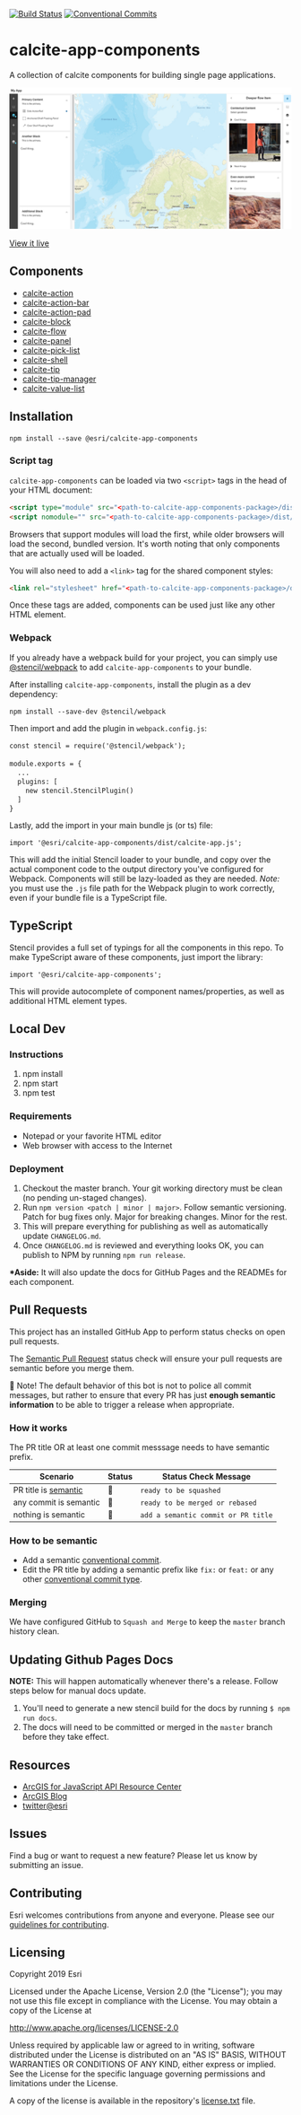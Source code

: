 [![Build Status](https://travis-ci.com/Esri/calcite-app-components.svg?branch=master)](https://travis-ci.com/Esri/calcite-app-components)
[![Conventional Commits](https://img.shields.io/badge/Conventional%20Commits-1.0.0-yellow.svg)](https://conventionalcommits.org)

# calcite-app-components

A collection of calcite components for building single page applications.

[![App](src/assets/view-it-live.png)​](https://esri.github.io/calcite-app-components/)

​[View it live](https://esri.github.io/calcite-app-components/)

## Components

- [calcite-action](/src/components/calcite-action/readme.md)
- [calcite-action-bar](/src/components/calcite-action-bar/readme.md)
- [calcite-action-pad](/src/components/calcite-action-pad/readme.md)
- [calcite-block](/src/components/calcite-block/readme.md)
- [calcite-flow](/src/components/calcite-flow/readme.md)
- [calcite-panel](/src/components/calcite-panel/readme.md)
- [calcite-pick-list](/src/components/calcite-pick-list/readme.md)
- [calcite-shell](/src/components/calcite-shell/readme.md)
- [calcite-tip](/src/components/calcite-tip/readme.md)
- [calcite-tip-manager](/src/components/calcite-tip-manager/readme.md)
- [calcite-value-list](/src/components/calcite-value-list/readme.md)

## Installation

```
npm install --save @esri/calcite-app-components
```

### Script tag

`calcite-app-components` can be loaded via two `<script>` tags in the head of your HTML document:

```html
<script type="module" src="<path-to-calcite-app-components-package>/dist/calcite-app/calcite-app.esm.js"></script>
<script nomodule="" src="<path-to-calcite-app-components-package>/dist/calcite-app/calcite-app.js"></script>
```

Browsers that support modules will load the first, while older browsers will load the second, bundled version. It's worth noting that only components that are actually used will be loaded.

You will also need to add a `<link>` tag for the shared component styles:

```html
<link rel="stylesheet" href="<path-to-calcite-app-components-package>/dist/calcite-app/calcite-app.css" />
```

Once these tags are added, components can be used just like any other HTML element.

### Webpack

If you already have a webpack build for your project, you can simply use [@stencil/webpack](https://github.com/ionic-team/stencil-webpack) to add `calcite-app-components` to your bundle.

After installing `calcite-app-components`, install the plugin as a dev dependency:

```
npm install --save-dev @stencil/webpack
```

Then import and add the plugin in `webpack.config.js`:

```
const stencil = require('@stencil/webpack');

module.exports = {
  ...
  plugins: [
    new stencil.StencilPlugin()
  ]
}
```

Lastly, add the import in your main bundle js (or ts) file:

```
import '@esri/calcite-app-components/dist/calcite-app.js';
```

This will add the initial Stencil loader to your bundle, and copy over the actual component code to the output directory you've configured for Webpack. Components will still be lazy-loaded as they are needed. _Note:_ you must use the `.js` file path for the Webpack plugin to work correctly, even if your bundle file is a TypeScript file.

## TypeScript

Stencil provides a full set of typings for all the components in this repo. To make TypeScript aware of these components, just import the library:

```
import '@esri/calcite-app-components';
```

This will provide autocomplete of component names/properties, as well as additional HTML element types.

## Local Dev

### Instructions

1. npm install
2. npm start
3. npm test

### Requirements

- Notepad or your favorite HTML editor
- Web browser with access to the Internet

### Deployment

1. Checkout the master branch. Your git working directory must be clean (no pending un-staged changes).
1. Run `npm version <patch | minor | major>`.
   Follow semantic versioning. Patch for bug fixes only. Major for breaking changes. Minor for the rest.
1. This will prepare everything for publishing as well as automatically update `CHANGELOG.md`.
1. Once `CHANGELOG.md` is reviewed and everything looks OK, you can publish to NPM by running `npm run release`.

**\*Aside:** It will also update the docs for GitHub Pages and the READMEs for each component.

## Pull Requests

This project has an installed GitHub App to perform status checks on open pull requests.

The [Semantic Pull Request](<(https://github.com/probot/semantic-pull-requests)>) status check will ensure your pull requests are semantic before you merge them.

👮 Note! The default behavior of this bot is not to police all commit messages, but rather to ensure that every PR has just **enough semantic information** to be able to trigger a release when appropriate.

### How it works

The PR title OR at least one commit messsage needs to have semantic prefix.

| Scenario                                                                                               | Status | Status Check Message                |
| ------------------------------------------------------------------------------------------------------ | ------ | ----------------------------------- |
| PR title is [semantic](https://github.com/commitizen/conventional-commit-types/blob/master/index.json) | 💚     | `ready to be squashed`              |
| any commit is semantic                                                                                 | 💚     | `ready to be merged or rebased`     |
| nothing is semantic                                                                                    | 💛     | `add a semantic commit or PR title` |

### How to be semantic

- Add a semantic [conventional commit](https://www.conventionalcommits.org/en/v1.0.0/).
- Edit the PR title by adding a semantic prefix like `fix:` or `feat:` or any other [conventional commit type](https://github.com/commitizen/conventional-commit-types/blob/master/index.json).

### Merging

We have configured GitHub to `Squash and Merge` to keep the `master` branch history clean.

## Updating Github Pages Docs

**NOTE:** This will happen automatically whenever there's a release. Follow steps below for manual docs update.

1. You'll need to generate a new stencil build for the docs by running `$ npm run docs`.
1. The docs will need to be committed or merged in the `master` branch before they take effect.

## Resources

- [ArcGIS for JavaScript API Resource Center](http://help.arcgis.com/en/webapi/javascript/arcgis/index.html)
- [ArcGIS Blog](http://blogs.esri.com/esri/arcgis/)
- [twitter@esri](http://twitter.com/esri)

## Issues

Find a bug or want to request a new feature? Please let us know by submitting an issue.

## Contributing

Esri welcomes contributions from anyone and everyone. Please see our [guidelines for contributing](https://github.com/esri/contributing).

## Licensing

Copyright 2019 Esri

Licensed under the Apache License, Version 2.0 (the "License");
you may not use this file except in compliance with the License.
You may obtain a copy of the License at

http://www.apache.org/licenses/LICENSE-2.0

Unless required by applicable law or agreed to in writing, software
distributed under the License is distributed on an "AS IS" BASIS,
WITHOUT WARRANTIES OR CONDITIONS OF ANY KIND, either express or implied.
See the License for the specific language governing permissions and
limitations under the License.

A copy of the license is available in the repository's [license.txt](https://raw.github.com/Esri/quickstart-map-js/master/license.txt) file.
